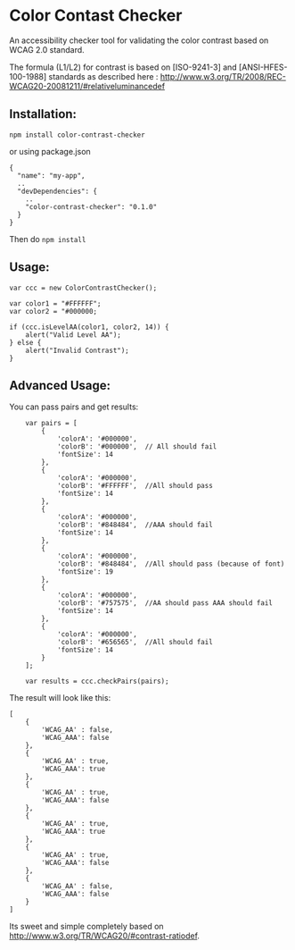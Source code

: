 # Color Contast Checker

An accessibility checker tool for validating the color contrast based on WCAG 2.0 standard.

The formula (L1/L2) for contrast is based on [ISO-9241-3] and [ANSI-HFES-100-1988] standards as described here : http://www.w3.org/TR/2008/REC-WCAG20-20081211/#relativeluminancedef

Installation:
------------

```
npm install color-contrast-checker
```
or using package.json

```
{
  "name": "my-app",
  ..
  "devDependencies": {
    ..
    "color-contrast-checker": "0.1.0"
  }
}
```
Then do `npm install`

Usage:
-----

```
var ccc = new ColorContrastChecker();

var color1 = "#FFFFFF";
var color2 = "#000000;

if (ccc.isLevelAA(color1, color2, 14)) {
    alert("Valid Level AA");
} else {
    alert("Invalid Contrast");
}

```

Advanced Usage:
--------------

You can pass pairs and get results:


```
    var pairs = [
        {
            'colorA': '#000000',
            'colorB': '#000000',  // All should fail
            'fontSize': 14
        },
        {
            'colorA': '#000000',
            'colorB': '#FFFFFF',  //All should pass
            'fontSize': 14
        },
        {
            'colorA': '#000000',
            'colorB': '#848484',  //AAA should fail
            'fontSize': 14
        },
        {
            'colorA': '#000000',
            'colorB': '#848484',  //All should pass (because of font)
            'fontSize': 19
        },
        {
            'colorA': '#000000',
            'colorB': '#757575',  //AA should pass AAA should fail
            'fontSize': 14
        },
        {
            'colorA': '#000000',
            'colorB': '#656565',  //All should fail
            'fontSize': 14
        }
    ];

    var results = ccc.checkPairs(pairs);

```

The result will look like this:

```
[
    {
        'WCAG_AA' : false,
        'WCAG_AAA': false
    },
    {
        'WCAG_AA' : true,
        'WCAG_AAA': true
    },
    {
        'WCAG_AA' : true,
        'WCAG_AAA': false
    },
    {
        'WCAG_AA' : true,
        'WCAG_AAA': true
    },
    {
        'WCAG_AA' : true,
        'WCAG_AAA': false
    },
    {
        'WCAG_AA' : false,
        'WCAG_AAA': false
    }
]
```

Its sweet and simple completely based on http://www.w3.org/TR/WCAG20/#contrast-ratiodef.
